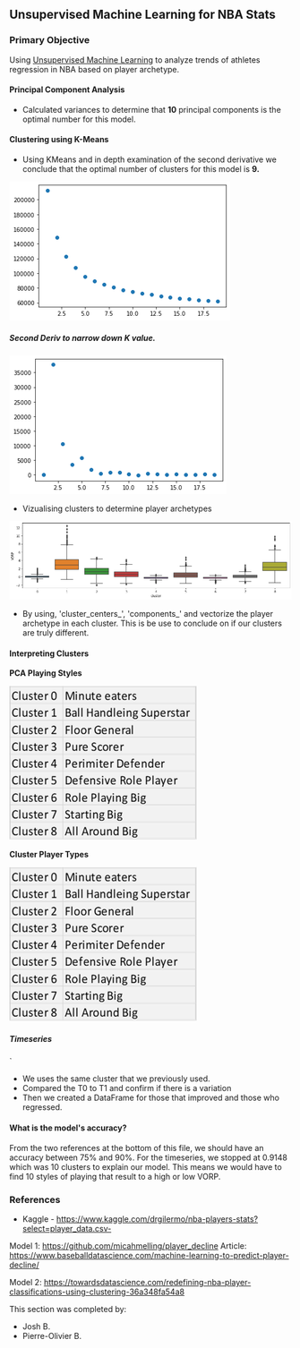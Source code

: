 ## Unsupervised Machine Learning for NBA Stats

### Primary Objective

Using [Unsupervised Machine Learning](Machine_Learning/NBA_PCA.ipynb) to analyze trends of athletes regression in NBA based on player archetype.

#### Principal Component Analysis

- Calculated variances to determine that **10** principal components is the optimal number for this model. 

#### Clustering using K-Means

- Using KMeans and in depth examination of the second derivative we conclude that the optimal number of clusters for this model is **9.**

<img src="Resources/kmeans.png"/>

##### Second Deriv to narrow down K value.

<img src="Machine_Learning/Resources/second_deriv.png"/>

- Vizualising clusters to determine player archetypes

<img src="Machine_Learning/Resources/vorp_clusters.png"/>

- By using, 'cluster_centers\_', 'components\_' and vectorize the player archetype in each cluster. This is be use to conclude on if our clusters are truly different.

#### Interpreting Clusters

**PCA Playing Styles**

<img src="Machine_Learning/Resources/cluster_player_types.PNG"/>

**Cluster Player Types**

<img src="Machine_Learning/Resources/cluster_player_types.png"/>

##### Timeseries
`
- We uses the same cluster that we previously used.
- Compared the T0 to T1 and confirm if there is a variation
- Then we created a DataFrame for those that improved and those who regressed.

#### What is the model's accuracy?

From the two references at the bottom of this file, we should have an accuracy between 75% and 90%. For the timeseries, we stopped at 0.9148 which was 10 clusters to explain our model. This means we would have to find 10 styles of playing that result to a high or low VORP.


### References

- Kaggle - https://www.kaggle.com/drgilermo/nba-players-stats?select=player_data.csv-

Model 1: https://github.com/micahmelling/player_decline
Article: https://www.baseballdatascience.com/machine-learning-to-predict-player-decline/

Model 2: https://towardsdatascience.com/redefining-nba-player-classifications-using-clustering-36a348fa54a8

This section was completed by:

- Josh B.
- Pierre-Olivier B.
